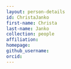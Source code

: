 ```yaml
---
layout: person-details
id: ChristaJanko
first-name: Christa
last-name: Janko
collection: people
affiliation:
homepage:
github_username:
orcid:
---
```

